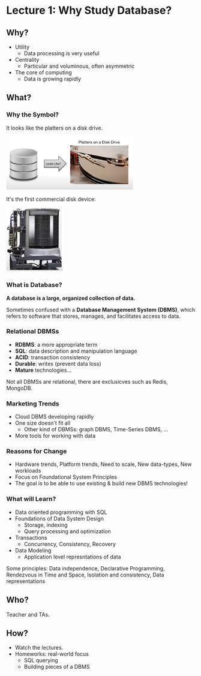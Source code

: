 # Lecture 1: Why Study Database?

## Why?

- Utility
  - Data processing is very useful
- Centrality
  - Particular and voluminous, often asymmetric
- The core of computing
  - Data is growing rapidly

## What?

### Why the Symbol?

It looks like the platters on a disk drive.

<img src="Lecture_1.assets/pic1.png" alt="pic1" style="zoom: 33%;" />

It's the first commercial disk device:

<img src="Lecture_1.assets/pic2.png" alt="pic2" style="zoom:25%;" />

### What is Database?

**A database is a large, organized collection of data.**

Sometimes confused with a **Database Management System (DBMS)**, which refers to software that stores, manages, and facilitates access to data.

### Relational DBMSs

- **RDBMS**: a more appropriate term
- **SQL**: data description and manipulation language
- **ACID**: transaction consistency
- **Durable**: writes (prevent data loss)
- **Mature** technologies...

Not all DBMSs are relational, there are exclusicves such as Redis, MongoDB.

### Marketing Trends

- Cloud DBMS developing rapidly
- One size doesn't fit all
  - Other kind of DBMSs: graph DBMS, Time-Series DBMS, ...
- More tools for working with data

### Reasons for Change

- Hardware trends, Platform trends, Need to scale, New data-types, New workloads
- Focus on Foundational System Principles
- The goal is to be able to use existing & build new DBMS technologies!

### What will Learn?

- Data oriented programming with SQL
- Foundations of Data System Design
  - Storage, indexing
  - Query processing and optimization
- Transactions
  - Concurrency, Consistency, Recovery
- Data Modeling
  - Application level represntations of data

Some principles: Data independence, Declarative Programming, Rendezvous in Time and Space, Isolation and consistency, Data representations

## Who?

Teacher and TAs.

## How?

- Watch the lectures.
- Homeworks: real-world focus
  - SQL querying
  - Building pieces of a DBMS